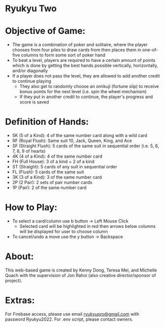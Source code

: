 # Ryukyu Two

# Objective of Game: 
  - The game is a combination of poker and solitaire, where the player chooses from four piles to draw cards from then places them in one-of-five columns to form some sort of poker hand
  - To beat a level, players are required to have a certain amount of points which is done by getting the best hands possible vertically, horizontally, and/or diagonally 
  - If a player does not pass the level, they are allowed to add another credit to continue playing
    - They also get to randomly choose an omikuji (fortune slip) to receive bonus points for the next level (i.e. spin the wheel mechanism) 
    - If they put in another credit to continue, the player's progress and score is saved
    
# Definition of Hands: 
  - 5K (5 of a Kind): 4 of the same number card along with a wild card
  - RF (Royal Flush): Same suit 10, Jack, Queen, King, and Ace
  - SF (Straight Flush): 5 cards of the same suit in sequential order (i.e. 5, 6, 7, 8, 9 of hearts) 
  - 4K (4 of a Kind): 4 of the same number card
  - FH (Full House): 3 of a kind + 2 of a kind
  - ST (Straight): 5 cards of any suit in sequential order
  - FL (Flush): 5 cards of the same suit
  - 3K (3 of a Kind):  3 of the same number card
  - 2P (2 Pair): 2 sets of pair number cards 
  - 1P (Pair): 2 of the same number card
  
# How to Play: 
  - To select a card/column use b button -> Left Mouse Click 
    - Selected card will be highlighted in red then arrows below columns will be displayed for user to choose column
  - To cancel/undo a move use the y button -> Backspace
  
# About: 
This web-based game is created by Kenny Dong, Teresa Mei, and Michelle Quach with the supervision of Jon Rahoi (also creative director/sponsor of project). 

# Extras:
For Firebase access, please use email ryukyupro@gmail.com with password Ryukyu2022.
For .env script, please contact owners. 
